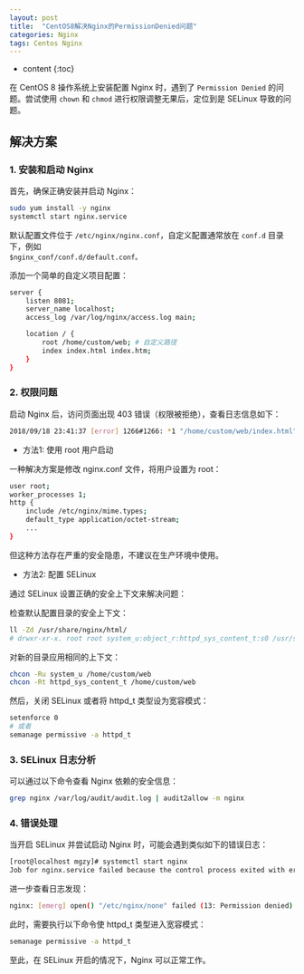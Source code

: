 ```yaml
---
layout: post
title:  "CentOS8解决Nginx的PermissionDenied问题"
categories: Nginx
tags: Centos Nginx
---
```


* content
{:toc}

在 CentOS 8 操作系统上安装配置 Nginx 时，遇到了 `Permission Denied` 的问题。尝试使用 `chown` 和 `chmod` 进行权限调整无果后，定位到是 SELinux 导致的问题。







## 解决方案

### 1. 安装和启动 Nginx

首先，确保正确安装并启动 Nginx：

```bash
sudo yum install -y nginx
systemctl start nginx.service
```

默认配置文件位于 `/etc/nginx/nginx.conf`，自定义配置通常放在 `conf.d` 目录下，例如              
`$nginx_conf/conf.d/default.conf。`             

添加一个简单的自定义项目配置：          

```bash
server {
    listen 8081;
    server_name localhost;
    access_log /var/log/nginx/access.log main;

    location / {
        root /home/custom/web; # 自定义路径
        index index.html index.htm;
    }
}
```

### 2. 权限问题

启动 Nginx 后，访问页面出现 403 错误（权限被拒绝），查看日志信息如下：

```bash
2018/09/18 23:41:37 [error] 1266#1266: *1 "/home/custom/web/index.html" is forbidden (13: Permission denied), client: xxx.xxx.xxx.xxx, server: localhost, request: "GET / HTTP/1.1", xxx.xxx.xxx.xxx:8081"
```

* 方法1: 使用 root 用户启动

一种解决方案是修改 nginx.conf 文件，将用户设置为 root：

```bash
user root;
worker_processes 1;
http {
    include /etc/nginx/mime.types;
    default_type application/octet-stream;
    ...
}
```

但这种方法存在严重的安全隐患，不建议在生产环境中使用。

* 方法2: 配置 SELinux

通过 SELinux 设置正确的安全上下文来解决问题：

检查默认配置目录的安全上下文：

```bash
ll -Zd /usr/share/nginx/html/
# drwxr-xr-x. root root system_u:object_r:httpd_sys_content_t:s0 /usr/share/nginx/html/
```

对新的目录应用相同的上下文：

```bash
chcon -Ru system_u /home/custom/web
chcon -Rt httpd_sys_content_t /home/custom/web
```

然后，关闭 SELinux 或者将 httpd_t 类型设为宽容模式：

```bash
setenforce 0
# 或者
semanage permissive -a httpd_t
```

### 3. SELinux 日志分析

可以通过以下命令查看 Nginx 依赖的安全信息：

```bash
grep nginx /var/log/audit/audit.log | audit2allow -m nginx
```

### 4. 错误处理

当开启 SELinux 并尝试启动 Nginx 时，可能会遇到类似如下的错误日志：

```bash
[root@localhost mgzy]# systemctl start nginx
Job for nginx.service failed because the control process exited with error code. See "systemctl status nginx.service" and "journalctl -xe" for details.
```

进一步查看日志发现：

```bash
nginx: [emerg] open() "/etc/nginx/none" failed (13: Permission denied)
```

此时，需要执行以下命令使 httpd_t 类型进入宽容模式：

```bash
semanage permissive -a httpd_t
```

至此，在 SELinux 开启的情况下，Nginx 可以正常工作。